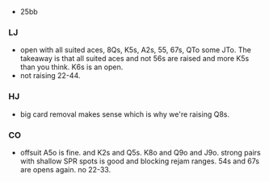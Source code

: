 - 25bb
### LJ 
- open with all suited aces, 8Qs, K5s, A2s, 55, 67s, QTo some JTo. The takeaway is that all suited aces and not 56s are raised and more K5s than you think. K6s is an open. 
- not raising 22-44.

### HJ
- big card removal makes sense which is why we're raising Q8s. 

### CO
- offsuit A5o is fine. and K2s and Q5s. K8o and Q9o and J9o. strong pairs with shallow SPR spots is good and blocking rejam ranges. 54s and 67s are opens again. no 22-33.


